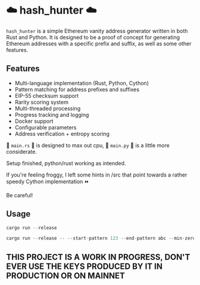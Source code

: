 # ☁️ hash_hunter ☁️

`hash_hunter` is a simple Ethereum vanity address generator written in both Rust and Python. It is designed to be a proof of concept for generating Ethereum addresses with a specific prefix and suffix, as well as some other features.

## Features

- Multi-language implementation (Rust, Python, Cython)
- Pattern matching for address prefixes and suffixes
- EIP-55 checksum support
- Rarity scoring system
- Multi-threaded processing
- Progress tracking and logging
- Docker support
- Configurable parameters
- Address verification + entropy scoring

🦀 `main.rs` 🦀 is designed to max out cpu, 🐍 `main.py` 🐍 is a little more considerate.

Setup finished, python/rust working as intended.

If you're feeling froggy, I left some hints in /src that point towards a rather speedy Cython implementation ⏩

Be careful!

## Usage

```rust
cargo run --release
```

```rust
cargo run --release -- --start-pattern 123 --end-pattern abc --min-zeros 5
```

## **THIS PROJECT IS A WORK IN PROGRESS, DON'T EVER USE THE KEYS PRODUCED BY IT IN PRODUCTION OR ON MAINNET**
